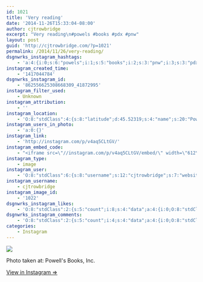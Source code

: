 ```yaml
---
id: 1021
title: 'Very reading'
date: '2014-11-26T15:33:04-08:00'
author: cjtrowbridge
excerpt: "Very reading\n#powels #books #pdx #pnw"
layout: post
guid: 'http://cjtrowbridge.com/?p=1021'
permalink: /2014/11/26/very-reading/
dsgnwrks_instagram_hashtags:
    - 'a:4:{i:0;s:6:"powels";i:1;s:5:"books";i:2;s:3:"pnw";i:3;s:3:"pdx";}'
instagram_created_time:
    - '1417044784'
dsgnwrks_instagram_id:
    - '862556625308668309_41872995'
instagram_filter_used:
    - Unknown
instagram_attribution:
    - ''
instagram_location:
    - 'O:8:"stdClass":4:{s:8:"latitude";d:45.52319;s:4:"name";s:20:"Powell''s Books, Inc.";s:9:"longitude";d:-122.681419;s:2:"id";i:236605053;}'
instagram_users_in_photo:
    - 'a:0:{}'
instagram_link:
    - 'http://instagram.com/p/v4aq5CLtGV/'
instagram_embed_code:
    - "<iframe src=\"//instagram.com/p/v4aq5CLtGV/embed/\" width=\"612\" height=\"710\" frameborder=\"0\" scrolling=\"no\" allowtransparency=\"true\"></iframe>\n"
instagram_type:
    - image
instagram_user:
    - 'O:8:"stdClass":6:{s:8:"username";s:12:"cjtrowbridge";s:7:"website";s:0:"";s:15:"profile_picture";s:103:"https://igcdn-photos-f-a.akamaihd.net/hphotos-ak-xpa1/t51.2885-19/925559_452430704897917_67836701_a.jpg";s:9:"full_name";s:13:"CJ Trowbridge";s:3:"bio";s:0:"";s:2:"id";s:8:"41872995";}'
instagram_username:
    - cjtrowbridge
instagram_image_id:
    - '1022'
dsgnwrks_instagram_likes:
    - 'O:8:"stdClass":2:{s:5:"count";i:8;s:4:"data";a:4:{i:0;O:8:"stdClass":4:{s:8:"username";s:12:"powellsbooks";s:15:"profile_picture";s:83:"https://instagramimages-a.akamaihd.net/profiles/profile_4083762_75sq_1305673230.jpg";s:2:"id";s:7:"4083762";s:9:"full_name";s:14:"Powell''s Books";}i:1;O:8:"stdClass":4:{s:8:"username";s:11:"horcruxxx88";s:15:"profile_picture";s:85:"https://instagramimages-a.akamaihd.net/profiles/profile_203168842_75sq_1344064907.jpg";s:2:"id";s:9:"203168842";s:9:"full_name";s:13:"Roland Vargas";}i:2;O:8:"stdClass":4:{s:8:"username";s:8:"dizzleme";s:15:"profile_picture";s:84:"https://instagramimages-a.akamaihd.net/profiles/profile_12340414_75sq_1358478611.jpg";s:2:"id";s:8:"12340414";s:9:"full_name";s:4:"Tony";}i:3;O:8:"stdClass":4:{s:8:"username";s:10:"buland1174";s:15:"profile_picture";s:107:"https://igcdn-photos-e-a.akamaihd.net/hphotos-ak-xaf1/t51.2885-19/10665544_591929977579380_1967453103_a.jpg";s:2:"id";s:9:"263708446";s:9:"full_name";s:13:"Justin Buland";}}}'
dsgnwrks_instagram_comments:
    - 'O:8:"stdClass":2:{s:5:"count";i:4;s:4:"data";a:4:{i:0;O:8:"stdClass":4:{s:12:"created_time";s:10:"1417046661";s:4:"text";s:22:"Paperback > kindle ???";s:4:"from";O:8:"stdClass":4:{s:8:"username";s:15:"version.persian";s:15:"profile_picture";s:85:"https://instagramimages-a.akamaihd.net/profiles/profile_190351284_75sq_1363022581.jpg";s:2:"id";s:9:"190351284";s:9:"full_name";s:2:"BN";}s:2:"id";s:18:"862572370457449241";}i:1;O:8:"stdClass":4:{s:12:"created_time";s:10:"1417048970";s:4:"text";s:26:"@version.persian sometimes";s:4:"from";O:8:"stdClass":4:{s:8:"username";s:12:"cjtrowbridge";s:15:"profile_picture";s:103:"https://igcdn-photos-f-a.akamaihd.net/hphotos-ak-xpa1/t51.2885-19/925559_452430704897917_67836701_a.jpg";s:2:"id";s:8:"41872995";s:9:"full_name";s:13:"CJ Trowbridge";}s:2:"id";s:18:"862591742655779244";}i:2;O:8:"stdClass":4:{s:12:"created_time";s:10:"1417069871";s:4:"text";s:18:"Powel''s is awesome";s:4:"from";O:8:"stdClass":4:{s:8:"username";s:8:"maxender";s:15:"profile_picture";s:104:"https://igcdn-photos-c-a.akamaihd.net/hphotos-ak-xap1/t51.2885-19/925932_813858018624242_320636140_a.jpg";s:2:"id";s:8:"44362806";s:9:"full_name";s:6:"Andres";}s:2:"id";s:18:"862767075619165044";}i:3;O:8:"stdClass":4:{s:12:"created_time";s:10:"1417071840";s:4:"text";s:71:"Paperback much greater than kindle. So amazing, very readable, much wow";s:4:"from";O:8:"stdClass":4:{s:8:"username";s:17:"if_ckinglovemusic";s:15:"profile_picture";s:107:"https://igcdn-photos-d-a.akamaihd.net/hphotos-ak-xaf1/t51.2885-19/10919127_446007362220099_1370616592_a.jpg";s:2:"id";s:10:"1476718804";s:9:"full_name";s:3:"Ian";}s:2:"id";s:18:"862783593409074138";}}}'
categories:
    - Instagram
---
```


[![](http://blog.cjtrowbridge.com/wp-content/uploads/2014/11/10817636_315954298608269_1963690254_n2.jpg)](http://instagram.com/p/v4aq5CLtGV/)

Photo taken at: Powell's Books, Inc.

[View in Instagram ⇒](http://instagram.com/p/v4aq5CLtGV/)